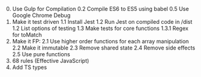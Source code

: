 <!-- 1. Make it modular -->

0. Use Gulp for Compilation
0.2 Compile ES6 to ES5 using babel
0.5 Use Google Chrome Debug
1. Make it test driven
    1.1 Install Jest
    1.2 Run Jest on compiled code in /dist
    1.2 List options of testing
    1.3 Make tests for core functions
        1.3.1 Regex for toMatch
2. Make it FP:
    2.1 Use higher order functions for each array manipulation
    2.2 Make it immutable
    2.3 Remove shared state
    2.4 Remove side effects
    2.5 Use pure functions
3. 68 rules (Effective JavaScript)
4. Add TS types